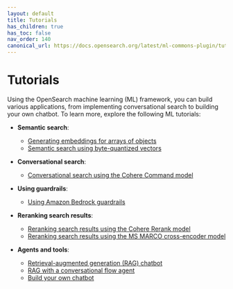 ```yaml
---
layout: default
title: Tutorials
has_children: true
has_toc: false
nav_order: 140
canonical_url: https://docs.opensearch.org/latest/ml-commons-plugin/tutorials/index/
---
```


# Tutorials

Using the OpenSearch machine learning (ML) framework, you can build various applications, from implementing conversational search to building your own chatbot. To learn more, explore the following ML tutorials:

- **Semantic search**:
    - [Generating embeddings for arrays of objects]({{site.url}}{{site.baseurl}}/ml-commons-plugin/tutorials/generate-embeddings/)
    - [Semantic search using byte-quantized vectors]({{site.url}}{{site.baseurl}}/ml-commons-plugin/tutorials/semantic-search-byte-vectors/)

- **Conversational search**:
    - [Conversational search using the Cohere Command model]({{site.url}}{{site.baseurl}}/ml-commons-plugin/tutorials/conversational-search-cohere/)

- **Using guardrails**:
    - [Using Amazon Bedrock guardrails]({{site.url}}{{site.baseurl}}/ml-commons-plugin/tutorials/bedrock-guardrails/)

- **Reranking search results**:
    - [Reranking search results using the Cohere Rerank model]({{site.url}}{{site.baseurl}}/ml-commons-plugin/tutorials/reranking-cohere/)
    - [Reranking search results using the MS MARCO cross-encoder model]({{site.url}}{{site.baseurl}}/ml-commons-plugin/tutorials/reranking-cross-encoder/)

- **Agents and tools**:
    - [Retrieval-augmented generation (RAG) chatbot]({{site.url}}{{site.baseurl}}/ml-commons-plugin/tutorials/rag-chatbot/)
    - [RAG with a conversational flow agent]({{site.url}}{{site.baseurl}}/ml-commons-plugin/tutorials/rag-conversational-agent/)
    - [Build your own chatbot]({{site.url}}{{site.baseurl}}/ml-commons-plugin/tutorials/build-chatbot/)

